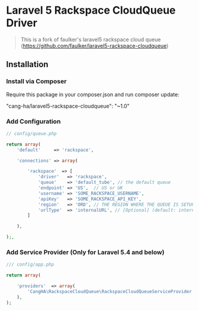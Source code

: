 # Laravel 5 Rackspace CloudQueue Driver

> This is a fork of faulker's laravel5 rackspace cloud queue (https://github.com/faulker/laravel5-rackspace-cloudqueue)

## Installation

### Install via Composer
Require this package in your composer.json and run composer update:

"cang-ha/laravel5-rackspace-cloudqueue": "~1.0"

### Add Configuration

```PHP
// config/queue.php

return array(
    'default'     => 'rackspace',

    'connections' => array(

        'rackspace'  => [
            'driver'   => 'rackspace',
            'queue'    => 'default_tube', // the default queue
            'endpoint' => 'US',  // US or UK
            'username' => 'SOME_RACKSPACE_USERNAME',
            'apiKey'   => 'SOME_RACKSPACE_API_KEY',
            'region'   => 'ORD', // THE REGION WHERE THE QUEUE IS SETUP
            'urlType'  => 'internalURL', // [Optional] (default: internalURL) publicURL if connection from remote network or internalURL if connection from RackSpace network.
        ]

    ),

);,

```

### Add Service Provider (Only for Laravel 5.4 and below)

```PHP
/// config/app.php

return array(

    'providers'  => array(
        'CangHA\RackspaceCloudQueue\RackspaceCloudQueueServiceProvider'
    ),
);

```
